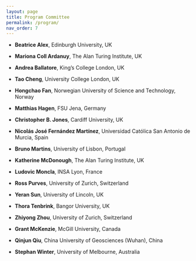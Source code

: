 ```yaml
---
layout: page
title: Program Committee
permalink: /program/
nav_order: 7
---
```


* <Strong>Beatrice Alex</Strong>, Edinburgh University, UK

* <Strong>Mariona Coll Ardanuy</Strong>, The Alan Turing Institute, UK

* <Strong>Andrea Ballatore</Strong>, King’s College London, UK

* <Strong>Tao Cheng</Strong>, University College London, UK

* <Strong>Hongchao Fan</Strong>, Norwegian University of Science and Technology, Norway

* <Strong>Matthias Hagen</Strong>, FSU Jena, Germany
          
* <Strong>Christopher B. Jones</Strong>, Cardiff University, UK

* <Strong>Nicolás José Fernández Martínez</Strong>, Universidad Católica San Antonio de Murcia, Spain

* <Strong>Bruno Martins</Strong>, University of Lisbon, Portugal

* <Strong>Katherine McDonough</Strong>, The Alan Turing Institute, UK

* <Strong>Ludovic Moncla</Strong>, INSA Lyon, France

* <Strong>Ross Purves</Strong>, University of Zurich, Switzerland

* <Strong>Yeran Sun</Strong>, University of Lincoln, UK

* <Strong>Thora Tenbrink</Strong>, Bangor University, UK

* <Strong>Zhiyong Zhou</Strong>, University of Zurich, Switzerland

* <Strong>Grant McKenzie</Strong>, McGill University, Canada

* <Strong>Qinjun Qiu</Strong>, China University of Geosciences (Wuhan), China

* <Strong>Stephan Winter</Strong>, University of Melbourne, Australia
